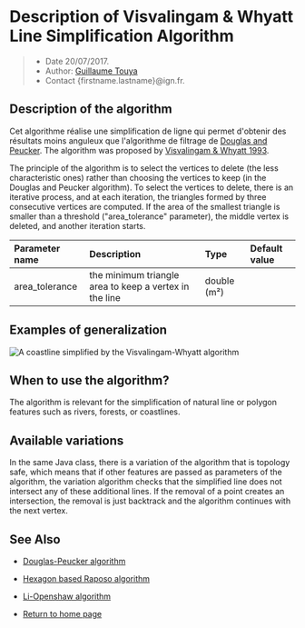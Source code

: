 # Description of Visvalingam & Whyatt Line Simplification Algorithm

> - Date 20/07/2017.
> - Author: [Guillaume Touya][1]
> - Contact {firstname.lastname}@ign.fr.



Description of the algorithm
-------------
Cet algorithme réalise une simplification de ligne qui permet d'obtenir des résultats moins anguleux que l'algorithme de filtrage de [Douglas and Peucker][2].
The algorithm was proposed by [Visvalingam & Whyatt 1993][5].

The principle of the algorithm is to select the vertices to delete (the less characteristic ones) rather than choosing the vertices to keep (in the Douglas and Peucker algorithm). 
To select the vertices to delete, there is an iterative process, and at each iteration, the triangles formed by three consecutive vertices are computed. If the area of the smallest triangle is smaller than a threshold ("area_tolerance" parameter), the middle vertex is deleted, and another iteration starts.

| Parameter name        | Description         				| Type 							| Default value			|
|:----------------------|:----------------------------------|:------------------------------|:--------------------------------------------------|
| area_tolerance   | the minimum triangle area to keep a vertex in the line |  double (m²) |  	|


Examples of generalization
-------------
![A coastline simplified by the Visvalingam-Whyatt algorithm](/images/visvalingam_coastline.png)

When to use the algorithm?
-------------
The algorithm is relevant for the simplification of natural line or polygon features such as rivers, forests, or coastlines.

Available variations
-------------
In the same Java class, there is a variation of the algorithm that is topology safe, which means that if other features are passed as parameters of the algorithm, the variation algorithm checks that the simplified line does not intersect any of these additional lines.
If the removal of a point creates an intersection, the removal is just backtrack and the algorithm continues with the next vertex.

See Also
-------------
- [Douglas-Peucker algorithm][2]
- [Hexagon based Raposo algorithm][3]
- [Li-Openshaw algorithm][4]

- [Return to home page][6]


[1]: http://recherche.ign.fr/labos/cogit/english/cv.php?prenom=&nom=Touya
[2]: /douglas_peucker.md
[3]: /raposo.md
[4]: /li_openshaw.md
[5]: http://www.tandfonline.com/doi/abs/10.1179/000870493786962263
[6]: https://ignf.github.io/CartAGen